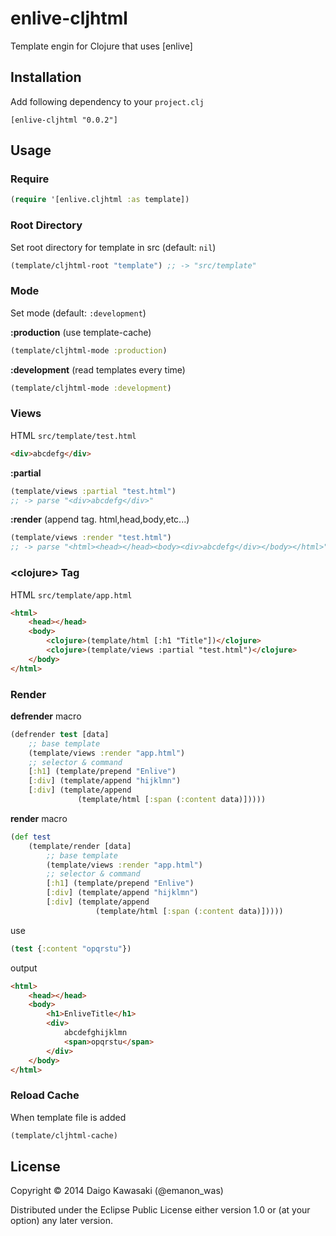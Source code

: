 enlive-cljhtml
========
Template engin for Clojure that uses [enlive] 


Installation
----
Add following dependency to your `project.clj`

    [enlive-cljhtml "0.0.2"]


Usage
----
### Require

```clj
(require '[enlive.cljhtml :as template])
```




### Root Directory

Set root directory for template in src (default: `nil`)

```clj
(template/cljhtml-root "template") ;; -> "src/template"
```




### Mode

Set mode (default: `:development`)

__:production__ (use template-cache)

```clj
(template/cljhtml-mode :production)
```

__:development__ (read templates every time)

```clj
(template/cljhtml-mode :development)
```




### Views

HTML `src/template/test.html`

```html
<div>abcdefg</div>
```

__:partial__

```clj
(template/views :partial "test.html")
;; -> parse "<div>abcdefg</div>"
```

__:render__ (append tag. html,head,body,etc...)

```clj
(template/views :render "test.html")
;; -> parse "<html><head></head><body><div>abcdefg</div></body></html>"
```




### &lt;clojure&gt; Tag

HTML `src/template/app.html`

```html
<html>
    <head></head>
    <body>
        <clojure>(template/html [:h1 "Title"])</clojure>
        <clojure>(template/views :partial "test.html")</clojure>
    </body>
</html>
```




### Render

__defrender__ macro

```clj
(defrender test [data]
    ;; base template
    (template/views :render "app.html")
    ;; selector & command
    [:h1] (template/prepend "Enlive")
    [:div] (template/append "hijklmn") 
    [:div] (template/append
               (template/html [:span (:content data)]))))
```

__render__ macro

```clj
(def test
    (template/render [data]
        ;; base template
        (template/views :render "app.html")
        ;; selector & command
        [:h1] (template/prepend "Enlive")
        [:div] (template/append "hijklmn") 
        [:div] (template/append
                   (template/html [:span (:content data)]))))
```

use


```clj
(test {:content "opqrstu"})
```

output

```html
<html>
    <head></head>
    <body>
        <h1>EnliveTitle</h1>
        <div>
            abcdefghijklmn
            <span>opqrstu</span>
        </div>
    </body>
</html>
```




### Reload Cache

When template file is added

```clj
(template/cljhtml-cache)
```




License
----
Copyright © 2014 Daigo Kawasaki (@emanon_was)

Distributed under the Eclipse Public License either version 1.0 or (at your option) any later version.

